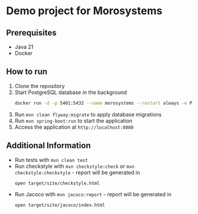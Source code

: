 # Demo project for Morosystems

## Prerequisites
- Java 21
- Docker

## How to run
1. Clone the repository
2. Start PostgreSQL database in the background
    ```bash
    docker run -d -p 5401:5432 --name morosystems --restart always -e POSTGRES_USER=morouser -e POSTGRES_PASSWORD=moropass -e POSTGRES_DB=morosystems -v morosystems_postgres_data:/var/lib/postgresql/data postgres
    ```
3. Run `mvn clean flyway:migrate` to apply database migrations
4. Run `mvn spring-boot:run` to start the application
5. Access the application at `http://localhost:8080`

## Additional Information
- Run tests with `mvn clean test`
- Run checkstyle with `mvn checkstyle:check` or `mvn checkstyle:checkstyle` - report will be generated in
    ```bash
    open target/site/checkstyle.html
    ```
- Run Jacoco with `mvn jacoco:report` - report will be generated in
    ```bash
    open target/site/jacoco/index.html
    ```
